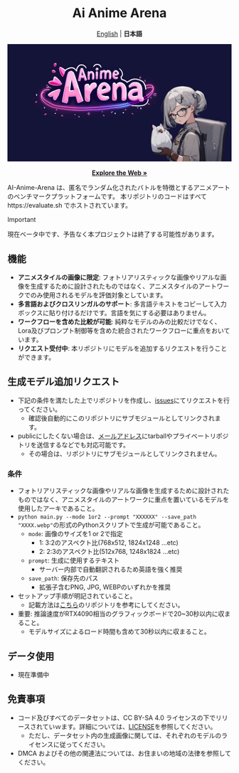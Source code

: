<div align="center">
<h1> Ai Anime Arena</h1>

[English](../README.md) | **日本語**

[![Logo](ogp.png)](https://evaluate.sh)

<a href="https://evaluate.sh" rel="dofollow"><strong>Explore the Web »</strong></a>
</div>
AI-Anime-Arena は、匿名でランダム化されたバトルを特徴とするアニメアートのベンチマークプラットフォームです。
本リポジトリのコードはすべてhttps://evaluate.sh でホストされています。

> [!IMPORTANT]
> 現在ベータ中です、予告なく本プロジェクトは終了する可能性があります。


## 機能
- **アニメスタイルの画像に限定**: フォトリアリスティックな画像やリアルな画像を生成するために設計されたものではなく、アニメスタイルのアートワークでのみ使用されるモデルを評価対象としています。
- **多言語およびクロスリンガルのサポート**: 多言語テキストをコピーして入力ボックスに貼り付けるだけです。言語を気にする必要はありません。
- **ワークフローを含めた比較が可能**: 純粋なモデルのみの比較だけでなく、Lora及びプロンプト制御等を含めた統合されたワークフローに重点をおいています。
- **リクエスト受付中**: 本リポジトリにモデルを追加するリクエストを行うことができます。

## 生成モデル追加リクエスト
- 下記の条件を満たした上でリポジトリを作成し、[issues](https://github.com/S-Tubasa/AI-Anime-Arena/issues)にてリクエストを行ってください。
  - 確認後自動的にこのリポジトリにサブモジュールとしてリンクされます。
- publicにしたくない場合は、[メールアドレス]()にtarballやプライベートリポジトリを送信するなどでも対応可能です。
  - その場合は、リポジトリにサブモジュールとしてリンクされません。

### 条件
- フォトリアリスティックな画像やリアルな画像を生成するために設計されたものではなく、アニメスタイルのアートワークに重点を置いているモデルを使用したアーキであること。
- `python main.py --mode 1or2 --prompt "XXXXXX" --save_path "XXXX.webp"`の形式のPythonスクリプトで生成が可能であること。
  - `mode`: 画像のサイズを1 or 2で指定
    - 1: 3:2のアスペクト比(768x512, 1824x1248 ...etc)
    - 2: 2:3のアスペクト比(512x768, 1248x1824 ...etc)
  - `prompt`: 生成に使用するテキスト
    - サーバー内部で自動翻訳されるため英語を強く推奨
  - `save_path`: 保存先のパス
    - 拡張子含むPNG, JPG, WEBPのいずれかを推奨
- セットアップ手順が明記されていること。
  - 記載方法は[こちら](https://github.com/S-Tubasa/Animagine_XL_3_1_Basic
)のリポジトリを参考にしてください。
- 重要: 推論速度がRTX4090相当のグラフィックボードで20~30秒以内に収まること。
  - モデルサイズによるロード時間も含めて30秒以内に収まること。

## データ使用
- 現在準備中

## 免責事項

- コード及びすべてのデータセットは、CC BY-SA 4.0 ライセンスの下でリリースされていｗます。詳細については、[LICENSE](LICENSE)を参照してください。
  - ただし、データセット内の生成画像に関しては、それぞれのモデルのライセンスに従ってください。
- DMCA およびその他の関連法については、お住まいの地域の法律を参照してください。
